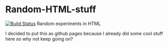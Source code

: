 Random-HTML-stuff
=================

[![Build Status](https://travis-ci.org/Kreijstal/Random-HTML-stuff.svg?branch=master)](https://travis-ci.org/Kreijstal/Random-HTML-stuff)
Random experiments in HTML

I decided to put this as github pages because I already did some cool stuff here so why not keep going on?
